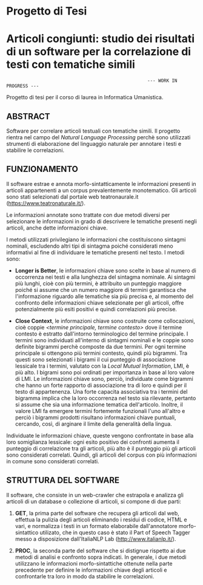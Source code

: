 # Progetto di Tesi
# Articoli congiunti: studio dei risultati di un software per la correlazione di testi con tematiche simili

                                                        --- WORK IN PROGRESS ---

Progetto di tesi per il corso di laurea in Informatica Umanistica.

## ABSTRACT
Software per correlare articoli testuali con tematiche simili.
Il progetto rientra nel campo del *Natural Language Processing* perchè sono utilizzati strumenti di elaborazione del linguaggio naturale per annotare i testi e stabilire le correlazioni.

## FUNZIONAMENTO
Il software estrae e annota morfo-sintatticamente le informazioni presenti in articoli appartenenti a un corpus prevalentemente monotematico.
Gli articoli sono stati selezionati dal portale web teatronaurale.it (https://www.teatronaturale.it/).

Le informazioni annotate sono trattate con due metodi diversi per selezionare le informazioni in grado di descrivere le tematiche presenti negli articoli, anche dette informazioni chiave.

I metodi utilizzati privilegiano le informazioni che costituiscono sintagmi nominali, escludendo altri tipi di sintagma poiché considerati meno informativi al fine di individuare le tematiche presenti nel testo. I metodi sono:

  - **Longer is Better**, le informazioni chiave sono scelte in base al numero di occorrenza nei testi e alla lunghezza del sintagma nominale.
  Ai sintagmi più lunghi, cioè con più termini, è attribuito un punteggio maggiore poiché si assume che un numero maggiore di termini garantisca che l'informazione riguardo alle tematiche sia più precisa e, al momento del confronto delle informazioni chiave selezionate per gli articoli, offre potenzialmente più esiti positivi e quindi correlazioni più precise. 
  
  - **Close Context**, le informazioni chiave sono costruite come collocazioni, cioè coppie *<termine principale, termine contesto>* dove il termine contesto è estratto dall'intorno terminologico del termine principale. 
  I termini sono individuati all'interno di sintagmi nominali e le coppie sono definite bigrammi perchè composte da due termini. 
  Per ogni termine principale si ottengono più termini contesto, quindi più bigrammi. Tra questi sono selezionati i bigrami il cui punteggio di associazione lessicale tra i termini, valutato con la *Local Mutual Information*, LMI, è più alto. I bigrami sono poi ordinati per importanza in base al loro valore di LMI.
  Le informazioni chiave sono, perciò, individuate come bigrammi che hanno un forte rapporto di associazione tra di loro e quindi per il testo di appartenenza. Una forte capacita associativa tra i termini del bigramma implica che la loro occorrenza nel testo sia rilevante, pertanto si assume che sia una informazione tematica dell'articolo. Inoltre, il valore LMI fa emergere termini fortemente funzionali l'uno all'altro e perciò i bigrammi prodotti risultano informazioni chiave puntuali, cercando, così, di arginare il limite della generalità della lingua.
  
Individuate le informazioni chiave, queste vengono confrontate in base alla loro somiglianza lessicale: ogni esito positivo dei confronti aumenta il punteggio di correlazione tra gli articoli, più alto è il punteggio più gli articoli sono considerati correlati. Quindi, gli articoli del corpus con più informazioni in comune sono considerati correlati.

## STRUTTURA DEL SOFTWARE
Il software, che consiste in un web-crawler che estrapola e analizza gli articoli di un database o collezione di articoli, si compone di due parti:

  1. **GET**, la prima parte del software che recupera gli articoli dal web, effettua la pulizia degli articoli eliminando i residui di codice, HTML e vari, e normalizza i testi in un formato elaborabile dall'annotatore morfo-sintattico utilizato, che in questo caso è stato il Part of Speech Tagger messo a disposizione dall'ItaliaNLP Lab (http://www.italianlp.it/).
 
  2. **PROC**, la seconda parte del software che si distignue rispetto ai due metodi di analisi e confronto sopra indicati. In generale, i due metodi utilizzano le informazioni morfo-sintattiche ottenute nella parte precedente per definire le informazioni chiave degli articoli e confrontarle tra loro in modo da stabilire le correlazioni.  

